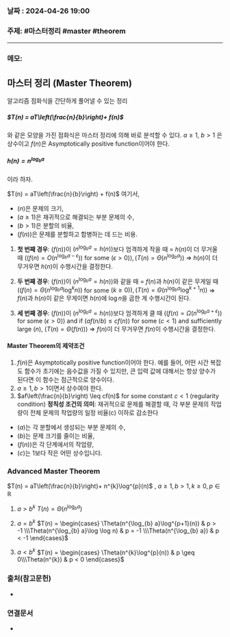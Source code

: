 
### 날짜 : 2024-04-26 19:00

### 주제: #마스터정리  #master #theorem

---
### 메모: 
## 마스터 정리 (Master Theorem)
알고리즘 점화식을 간단하게 풀어낼 수 있는 정리
##### $T(n) = aT\left(\frac{n}{b}\right)+ f(n)$
와 같은 모양을 가진 점화식은 마스터 정리에 의해 바로 분석할 수 있다.
$a \ge 1$, $b > 1$ 은 상수이고 $f(n)$은 Asymptotically positive function이어야 한다.
##### $h(n) = n^{\log_{b}{a}}$
이라 하자.

$T(n) = aT\left(\frac{n}{b}\right) + f(n)$
여기서,
- $(n)$은 문제의 크기,
- $(a \geq 1)$은 재귀적으로 해결되는 부분 문제의 수,
- $(b > 1)$은 분할의 비율,
- $(f(n))$은 문제를 분할하고 합병하는 데 드는 비용.

1. **첫 번째 경우**: $(f(n))$이 $(n^{\log_{b}a} = h(n))$보다 엄격하게 작을 때 
   = $h(n)$이 더 무거울 때
   $((f(n) = O(n^{\log_b{a}-\epsilon}))$ for some $(\epsilon > 0)), (T(n) = \Theta(n^{\log_b{a}}))$
   => $h(n)$이 더 무거우면 $h(n)$이 수행시간을 결정한다.
	
1. **두 번째 경우**: $(f(n))$이 $(n^{\log_{b}a} = h(n))$와 같을 때 
   = $f(n)$과 $h(n)$이 같은 무게일 때
   $((f(n) = \Theta(n^{\log_b{a}}\log^k{n}))$ for some $(k \geq 0)), (T(n) = \Theta(n^{\log_b{a}}\log^{k+1}{n}))$
   => $f(n)$과 $h(n)$이 같은 무게이면 $h(n)$에 $\log{n}$을 곱한 게 수행시간이 된다.
    
3. **세 번째 경우**: $(f(n))$이 $(n^{\log_{b}a} = h(n))$보다 엄격하게 클 때 
   $((f(n) = \Omega(n^{\log_b{a}+\epsilon}))$ for some $(\epsilon > 0))$ and 
   if $(af(n/b) \leq cf(n))$ for some $(c < 1)$ and sufficiently large $(n)$, 
   $(T(n) = \Theta(f(n)))$
   => $f(n)$이 더 무거우면 $f(n)$이 수행시간을 결정한다.
#### Master Theorem의 제약조건
1. $f(n)$은 Asymptotically positive function이어야 한다.
	예를 들어, 어떤 시간 복잡도 함수가 초기에는 음수값을 가질 수 있지만, 큰 입력 값에 대해서는 항상 양수가 된다면 이 함수는 점근적으로 양수이다.
2.  $a \geq 1, b > 1$이면서 상수여야 한다. 
3. $af\left(\frac{n}{b}\right) \leq cf(n)$ for some constant $c < 1$ (regularity condition)
	**정칙성 조건의 의미**: 재귀적으로 문제를 해결할 때, 각 부분 문제의 작업량이 전체 문제의 작업량의 일정 비율(c) 이하로 감소한다

- $(a)$는 각 분할에서 생성되는 부분 문제의 수,
- $(b)$는 문제 크기를 줄이는 비율,
- $(f(n))$은 각 단계에서의 작업량,
- $(c)$는 1보다 작은 어떤 상수입니다.

### Advanced Master Theorem
$T(n) = aT\left(\frac{n}{b}\right)+ n^{k}\log^{p}(n)$ , $a \geq 1, b > 1, k \geq 0, p \in \mathbb{R}$ 
1. $a> b^k$ 
    $T(n) = \Theta(n^{\log_b a})$ 

2. $a = b^k$
    $T(n) = \begin{cases} \Theta(n^{\log_{b} a}\log^{p+1}(n)) & p > -1 \\\Theta(n^{\log_{b} a}\log \log n) & p = -1 \\\Theta(n^{\log_{b} a}) & p < -1 \end{cases}$ 

 3. $a<b^k$
    $T(n) = \begin{cases} \Theta(n^{k}\log^{p}(n)) & p \geq 0\\\Theta(n^{k}) & p < 0 \end{cases}$ 


### 출처(참고문헌)
-

### 연결문서
-